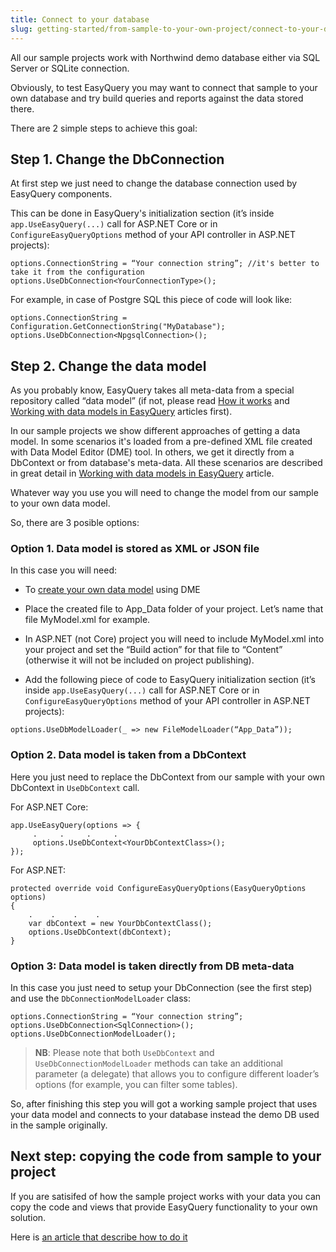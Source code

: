 ```yaml
---
title: Connect to your database
slug: getting-started/from-sample-to-your-own-project/connect-to-your-database
---
```


All our sample projects work with Northwind demo database either via SQL Server or SQLite connection.

Obviously, to test EasyQuery you may want to connect that sample to your own database and try build queries and reports against the data stored there. 

There are 2 simple steps to achieve this goal:

## Step 1. Change the DbConnection

At first step we just need to change the database connection used by EasyQuery components.

This can be done in EasyQuery's initialization section (it’s inside `app.UseEasyQuery(...)` call for ASP.NET Core or in `ConfigureEasyQueryOptions` method of your API controller in ASP.NET projects):

```
options.ConnectionString = “Your connection string”; //it's better to take it from the configuration
options.UseDbConnection<YourConnectionType>();
```

For example, in case of Postgre SQL this piece of code will look like:

```
options.ConnectionString = Configuration.GetConnectionString("MyDatabase");
options.UseDbConnection<NpgsqlConnection>();
```


## Step 2. Change the data model

As you probably know, EasyQuery takes all meta-data from a special repository called “data model” (if not, please read [How it works](//easyquery/docs/fundamentals/how-it-works) and [Working with data models in EasyQuery](//easyquery/docs/getting-started/working-with-data-model) articles first).

In our sample projects we show different approaches of getting a data model. In some scenarios it's loaded from a pre-defined XML file created with Data Model Editor (DME) tool. In others, we get it directly from a DbContext or from database's meta-data. All these scenarios are described in great detail in [Working with data models in EasyQuery](//easyquery/docs/getting-started/working-with-data-model) article.

Whatever way you use you will need to change the model from our sample to your own data model.

So, there are 3 posible options:

### Option 1. Data model is stored as XML or JSON file

In this case you will need:

- To [create your own data model](//easyquery/docs/getting-started/working-with-data-model) using DME 

- Place the created file to App_Data folder of your project. Let’s name that file MyModel.xml for example.

- In ASP.NET (not Core) project you will need to include MyModel.xml into your project and set the “Build action” for that file to “Content” (otherwise it will not be included on project publishing).

- Add the following piece of code to EasyQuery initialization section (it’s inside `app.UseEasyQuery(...)` call for ASP.NET Core or in `ConfigureEasyQueryOptions` method of your API controller in ASP.NET projects):

```
options.UseDbModelLoader(_ => new FileModelLoader(“App_Data”));
```


### Option 2. Data model is taken from a DbContext

Here you just need to replace the DbContext from our sample with your own DbContext in `UseDbContext` call.

For ASP.NET Core:

```
app.UseEasyQuery(options => {
     .     .     .     .
     options.UseDbContext<YourDbContextClass>();
});
```

For ASP.NET:
```
protected override void ConfigureEasyQueryOptions(EasyQueryOptions options)
{
    .    .    .    .
    var dbContext = new YourDbContextClass();
    options.UseDbContext(dbContext);
}
```

### Option 3: Data model is taken directly from DB meta-data

In this case you just need to setup your DbConnection (see the first step) and use the `DbConnectionModelLoader` class:

```
options.ConnectionString = “Your connection string”;
options.UseDbConnection<SqlConnection>();
options.UseDbConnectionModelLoader();
```


> __NB__: Please note that both `UseDbContext` and `UseDbConnectionModelLoader` methods can take an additional parameter (a delegate) that allows you to configure different loader’s options (for example, you can filter some tables).

So, after finishing this step you will got a working sample project that uses your data model and connects to your database instead the demo DB used in the sample originally.



## Next step: copying the code from sample to your project

If you are satisifed of how the sample project works with your data you can copy the code and views that provide EasyQuery functionality to your own solution. 

Here is [an article that describe how to do it](//easyquery/docs/getting-started/from-sample-to-your-own-project/copying-the-easyquerys-code-from-sample-to-your-project)